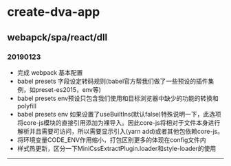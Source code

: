 # create-dva-app

## webapck/spa/react/dll

### 20190123

-   完成 webpack 基本配置
-   babel presets 字段设定转码规则(babel官方帮我们做了一些预设的插件集例，如preset-es2015，env等)
-   babel presets env预设只包含我们使用和目标浏览器中缺少的功能的转换和polyfill
-   babel presets env 如果设置了useBuiltIns(默认false)特殊说明一下，此选项将core-js模块的直接引用添加为裸导入。因此core-js将相对于文件本身进行解析并且需要可访问，所以需要显示引入(yarn add)或者其他包依赖core-js。
-   将环境变量CODE_ENV作用缩小，打包区别更多的体现在config文件内
-   样式热更新，区分一下MiniCssExtractPlugin.loader和style-loader的使用

---
